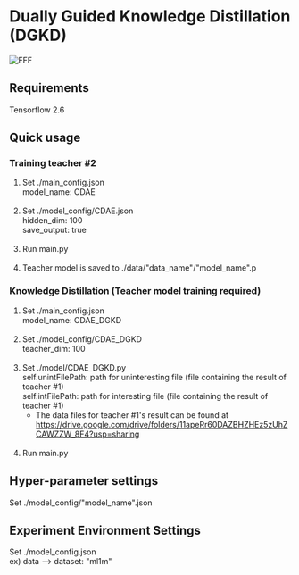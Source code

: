 # Dually Guided Knowledge Distillation (DGKD)
![FFF](https://user-images.githubusercontent.com/56680371/143531372-beadf494-1c59-4d06-b5d1-b0a0ec639059.PNG)

## Requirements
Tensorflow 2.6


## Quick usage
### Training teacher \#2
1. Set ./main_config.json<br/>
    model_name: CDAE<br/>
    <br/>
2. Set ./model_config/CDAE.json  <br/>
    hidden_dim: 100<br/>
    save_output: true<br/>
   <br/>
3. Run main.py<br/>
    <br/>
4. Teacher model is saved to ./data/"data_name"/"model_name".p<br/>

### Knowledge Distillation (Teacher model training required)
1. Set ./main_config.json<br/>
    model_name: CDAE_DGKD<br/>
    <br/>
2. Set ./model_config/CDAE_DGKD<br/>
    teacher_dim: 100<br/>
    <br/>
3. Set ./model/CDAE_DGKD.py<br/>
    self.unintFilePath: path for uninteresting file (file containing the result of teacher \#1)<br/>
    self.intFilePath: path for interesting file (file containing the result of teacher \#1)<br/>
    * The data files for teacher \#1's result can be found at https://drive.google.com/drive/folders/11apeRr60DAZBHZHEz5zUhZCAWZZW_8F4?usp=sharing
    <br/>
4. Run main.py<br/>


## Hyper-parameter settings
Set ./model_config/"model_name".json<br/>


## Experiment Environment Settings
Set ./model_config.json<br/>
    ex) data --> dataset: "ml1m"<br/>

